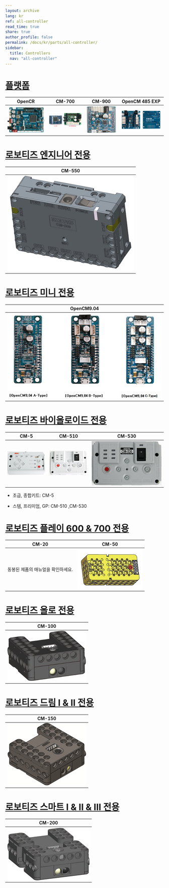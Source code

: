 ```yaml
---
layout: archive
lang: kr
ref: all-controller
read_time: true
share: true
author_profile: false
permalink: /docs/kr/parts/all-controller/
sidebar:
  title: Controllers
  nav: "all-controller"
---
```


# [플랫폼](#플랫폼)

|                                                               OpenCR                                                               |                                                             CM-700                                                             |                                                             CM-900                                                             |                                                                OpenCM 485 EXP                                                                 |
| :--------------------------------------------------------------------------------------------------------------------------------: | :----------------------------------------------------------------------------------------------------------------------------: | :----------------------------------------------------------------------------------------------------------------------------: | :-------------------------------------------------------------------------------------------------------------------------------------------: |
| [![](/assets/images/parts/controller/opencr10/opencr_product.png)](https://emanual.robotis.com/docs/kr/parts/controller/opencr10/) | [![](/assets/images/parts/controller/cm-700/cm-700_product.jpg)](https://emanual.robotis.com/docs/kr/parts/controller/cm-700/) | [![](/assets/images/parts/controller/cm-900/cm-900_product.jpg)](https://emanual.robotis.com/docs/kr/parts/controller/cm-900/) | [![](/assets/images/parts/controller/opencm904/opencm485exp_product.jpg)](https://emanual.robotis.com/docs/kr/parts/controller/opencm485exp/) |

# [로보티즈 엔지니어 전용](#로보티즈-엔지니어-전용)

|                                                             CM-550                                                             |
| :----------------------------------------------------------------------------------------------------------------------------: |
| [![](/assets/images/parts/controller/cm-550/cm-550_product.png)](https://emanual.robotis.com/docs/kr/parts/controller/cm-550/) |

# [로보티즈 미니 전용](#로보티즈-미니-전용)

|                                                               OpenCM9.04                                                                |
| :-------------------------------------------------------------------------------------------------------------------------------------: |
| [![](/assets/images/parts/controller/opencm904/opencm904_product.png)](https://emanual.robotis.com/docs/kr/parts/controller/opencm904/) |

# [로보티즈 바이올로이드 전용](#로보티즈-바이올로이드-전용)

|                                                           CM-5                                                           |                                                             CM-510                                                             |                                                             CM-530                                                             |
| :----------------------------------------------------------------------------------------------------------------------: | :----------------------------------------------------------------------------------------------------------------------------: | :----------------------------------------------------------------------------------------------------------------------------: |
| [![](/assets/images/parts/controller/cm-5/cm-5_product.jpg)](https://emanual.robotis.com/docs/kr/parts/controller/cm-5/) | [![](/assets/images/parts/controller/cm-510/cm-510_product.jpg)](https://emanual.robotis.com/docs/kr/parts/controller/cm-510/) | [![](/assets/images/parts/controller/cm-530/cm-530_product.png)](https://emanual.robotis.com/docs/kr/parts/controller/cm-530/) |

- 초급, 종합키트: CM-5

- 스템, 프리미엄, GP: CM-510 ,CM-530

# [로보티즈 플레이 600 & 700 전용](#로보티즈-플레이-600--700-전용)

|               CM-20                |                                                            CM-50                                                            |
| :--------------------------------: | :-------------------------------------------------------------------------------------------------------------------------: |
| 동봉된 제품의 매뉴얼을 확인하세요. | [![](/assets/images/parts/controller/cm-50/cm-50_product.png)](https://emanual.robotis.com/docs/kr/parts/controller/cm-50/) |

# [로보티즈 올로 전용](#로보티즈-올로-전용)

|                                                             CM-100                                                             |
| :----------------------------------------------------------------------------------------------------------------------------: |
| [![](/assets/images/parts/controller/cm-100/cm-100_product.jpg)](https://emanual.robotis.com/docs/kr/parts/controller/cm-100/) |

# [로보티즈 드림 I & II 전용](#로보티즈-드림-i--ii-전용)

|                                                             CM-150                                                             |
| :----------------------------------------------------------------------------------------------------------------------------: |
| [![](/assets/images/parts/controller/cm-150/cm-150_product.jpg)](https://emanual.robotis.com/docs/kr/parts/controller/cm-150/) |

# [로보티즈 스마트 I & II & III 전용](#로보티즈-스마트-i--ii--iii-전용)

|                                                         CM-200                                                         |
| :--------------------------------------------------------------------------------------------------------------------: |
| [![](/assets/images/parts/controller/cm-200/cm_200.jpg)](https://emanual.robotis.com/docs/kr/parts/controller/cm-200/) |

[ln-101]: /docs/en/parts/interface/ln-101/
[cm-5]: /docs/en/parts/controller/cm-5/
[cm-50]: /docs/en/parts/controller/cm-100/
[cm-100]: /docs/en/parts/controller/cm-100/
[cm-150]: /docs/en/parts/controller/cm-150/
[cm-200]: /docs/en/parts/controller/cm-200/
[cm-510]: /docs/en/parts/controller/cm-510/
[cm-530]: /docs/en/parts/controller/cm-530/
[cm-550]: /docs/en/parts/controller/cm-550/
[cm-700]: /docs/en/parts/controller/cm-700/
[cm-900]: /docs/en/parts/controller/cm-900/
[opencm9.04]: /docs/en/parts/controller/opencm904/
[opencm7.0]: /docs/kr/parts/controller/opencm7/
[opencm 485 exp]: /docs/en/parts/controller/opencm485exp/
[opencr]: /docs/en/parts/controller/opencr10/
[r+ task 1.0]: /docs/en/software/rplus1/task/getting_started/
[r+ manager 1.0]: /docs/en/software/rplus1/manager/
[r+ motion 1.0]: /docs/en/software/rplus1/motion/
[r+ task 2.0]: /docs/en/software/rplus2/task/
[r+ manager 2.0]: /docs/en/software/rplus2/manager/
[r+ motion 2.0]: /docs/en/software/rplus2/motion/
[r+ task 3.0]: /docs/en/software/rplustask3/
[r+ iot]: /docs/kr/software/mobile_app/rplusiot/
[r+ blcok]: /docs/en/software/rplus2/rplus2_block/
[r+ m.task]: /docs/en/software/rplus_mobile/mtask/
[r+ m.task 2.0]: /docs/en/software/rplus_mobile/mtask20/
[r+ m.mtion 2.0]: /docs/en/software/rplus_mobile/mmotion/
[r+ m.design]: /docs/en/software/rplus_mobile/mdesign/
[r+ smart]: /docs/kr/software/mobile_app/rplussmart/
[r+ play 700]: /docs/en/edu/play/play-700/#quick-start
[robotis mini]: /docs/en/software/mobile_app/mini_app/
[r+ scratch]: /docs/en/software/rplus2/scratch/
[opencm ide]: /docs/en/software/opencm_ide/getting_started/
[dynamixel sdk]: /docs/en/software/dynamixel/dynamixel_sdk/overview/
[dynamixel workbench]: /docs/en/software/dynamixel/dynamixel_workbench/
[dynamixel wizard]: /docs/en/software/rplus1/dynamixel_wizard/
[dynamixel wizard 2.0]: /docs/en/software/dynamixel/dynamixel_wizard2/
[embeded sdk(cm-510/530/700)]: /docs/en/software/embedded_sdk/
[robotis manipulator library]: /docs/en/software/robotis_manipulator_libs/
